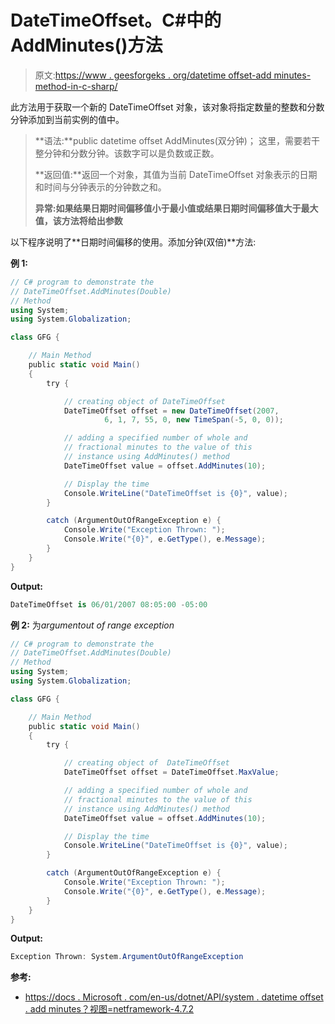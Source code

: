 # DateTimeOffset。C#中的 AddMinutes()方法

> 原文:[https://www . geesforgeks . org/datetime offset-add minutes-method-in-c-sharp/](https://www.geeksforgeeks.org/datetimeoffset-addminutes-method-in-c-sharp/)

此方法用于获取一个新的 DateTimeOffset 对象，该对象将指定数量的整数和分数分钟添加到当前实例的值中。

> **语法:**public datetime offset AddMinutes(双分钟)；
> 这里，需要若干整分钟和分数分钟。该数字可以是负数或正数。
> 
> **返回值:**返回一个对象，其值为当前 DateTimeOffset 对象表示的日期和时间与分钟表示的分钟数之和。
> 
> **异常:**如果结果日期时间偏移值小于最小值或结果日期时间偏移值大于最大值，该方法将给出**参数**

以下程序说明了**日期时间偏移的使用。添加分钟(双倍)**方法:

**例 1:**

```cs
// C# program to demonstrate the
// DateTimeOffset.AddMinutes(Double)
// Method
using System;
using System.Globalization;

class GFG {

    // Main Method
    public static void Main()
    {
        try {

            // creating object of DateTimeOffset
            DateTimeOffset offset = new DateTimeOffset(2007,
                     6, 1, 7, 55, 0, new TimeSpan(-5, 0, 0));

            // adding a specified number of whole and
            // fractional minutes to the value of this
            // instance using AddMinutes() method
            DateTimeOffset value = offset.AddMinutes(10);

            // Display the time
            Console.WriteLine("DateTimeOffset is {0}", value);
        }

        catch (ArgumentOutOfRangeException e) {
            Console.Write("Exception Thrown: ");
            Console.Write("{0}", e.GetType(), e.Message);
        }
    }
}
```

**Output:**

```cs
DateTimeOffset is 06/01/2007 08:05:00 -05:00

```

**例 2:** 为*argumentout of range exception*

```cs
// C# program to demonstrate the
// DateTimeOffset.AddMinutes(Double)
// Method
using System;
using System.Globalization;

class GFG {

    // Main Method
    public static void Main()
    {
        try {

            // creating object of  DateTimeOffset
            DateTimeOffset offset = DateTimeOffset.MaxValue;

            // adding a specified number of whole and
            // fractional minutes to the value of this
            // instance using AddMinutes() method
            DateTimeOffset value = offset.AddMinutes(10);

            // Display the time
            Console.WriteLine("DateTimeOffset is {0}", value);
        }

        catch (ArgumentOutOfRangeException e) {
            Console.Write("Exception Thrown: ");
            Console.Write("{0}", e.GetType(), e.Message);
        }
    }
}
```

**Output:**

```cs
Exception Thrown: System.ArgumentOutOfRangeException

```

**参考:**

*   [https://docs . Microsoft . com/en-us/dotnet/API/system . datetime offset . add minutes？视图=netframework-4.7.2](https://docs.microsoft.com/en-us/dotnet/api/system.datetimeoffset.addminutes?view=netframework-4.7.2)